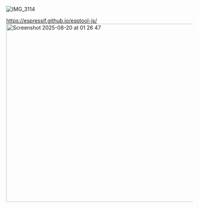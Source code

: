 ![IMG_3114](https://github.com/user-attachments/assets/2d05325f-2056-46a6-ac55-c5bdf97cf6e7)


https://espressif.github.io/esptool-js/
<img width="812" height="481" alt="Screenshot 2025-08-20 at 01 26 47" src="https://github.com/user-attachments/assets/867d0aca-a20c-4e2a-8b32-30166b654bfc" />
